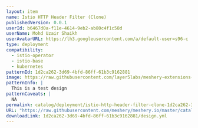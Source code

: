 ```yaml
---
layout: item
name: Istio HTTP Header Filter (Clone)
publishedVersion: 0.0.1
userId: b6467d0a-f11e-4614-9eb2-ab80c4f1c58d
userName: Mohd Uzair Shaikh
userAvatarURL: https://lh3.googleusercontent.com/a/default-user=s96-c
type: deployment
compatibility:
  - istio-operator
  - istio-base
  - kubernetes
patternId: 1d2ca262-3d69-4bfd-86ff-61b3c9162881
image: https://raw.githubusercontent.com/layer5labs/meshery-extensions-packages/master/action-assets/design-assets/1d2ca262-3d69-4bfd-86ff-61b3c9162881-light.png,https://raw.githubusercontent.com/layer5labs/meshery-extensions-packages/master/action-assets/design-assets/1d2ca262-3d69-4bfd-86ff-61b3c9162881-dark.png
patternInfo: |
  This is a test design
patternCaveats: |
  NA
permalink: catalog/deployment/istio-http-header-filter-clone-1d2ca262-3d69-4bfd-86ff-61b3c9162881.html
URL: "https://raw.githubusercontent.com/meshery/meshery.io/master/catalog/1d2ca262-3d69-4bfd-86ff-61b3c9162881/0.0.1/design.yml"
downloadLink: 1d2ca262-3d69-4bfd-86ff-61b3c9162881/design.yml
---
```

